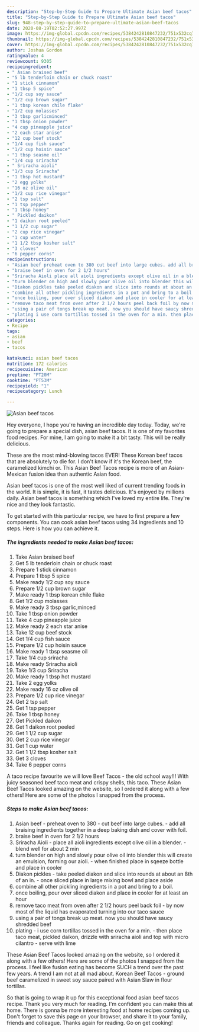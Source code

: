 ```yaml
---
description: "Step-by-Step Guide to Prepare Ultimate Asian beef tacos"
title: "Step-by-Step Guide to Prepare Ultimate Asian beef tacos"
slug: 948-step-by-step-guide-to-prepare-ultimate-asian-beef-tacos
date: 2020-08-19T02:52:27.997Z
image: https://img-global.cpcdn.com/recipes/5384242810847232/751x532cq70/asian-beef-tacos-recipe-main-photo.jpg
thumbnail: https://img-global.cpcdn.com/recipes/5384242810847232/751x532cq70/asian-beef-tacos-recipe-main-photo.jpg
cover: https://img-global.cpcdn.com/recipes/5384242810847232/751x532cq70/asian-beef-tacos-recipe-main-photo.jpg
author: Joshua Gordon
ratingvalue: 4
reviewcount: 9305
recipeingredient:
- " Asian braised beef"
- "5 lb tenderloin chain or chuck roast"
- "1 stick cinnamon"
- "1 tbsp 5 spice"
- "1/2 cup soy sauce"
- "1/2 cup brown sugar"
- "1 tbsp korean chile flake"
- "1/2 cup molasses"
- "3 tbsp garlicminced"
- "1 tbsp onion powder"
- "4 cup pineapple juice"
- "2 each star anise"
- "12 cup beef stock"
- "1/4 cup fish sauce"
- "1/2 cup hoisin sauce"
- "1 tbsp seasme oil"
- "1/4 cup sriracha"
- " Sriracha aioli"
- "1/3 cup Sriracha"
- "1 tbsp hot mustard"
- "2 egg yolks"
- "16 oz olive oil"
- "1/2 cup rice vinegar"
- "2 tsp salt"
- "1 tsp pepper"
- "1 tbsp honey"
- " Pickled daikon"
- "1 daikon root peeled"
- "1 1/2 cup sugar"
- "2 cup rice vinegar"
- "1 cup water"
- "1 1/2 tbsp kosher salt"
- "3 cloves"
- "6 pepper corns"
recipeinstructions:
- "Asian beef preheat oven to 380 cut beef into large cubes. add all braising ingredients together in a deep baking dish and cover with foil."
- "braise beef in oven for 2 1/2 hours"
- "Sriracha Aioli place all aioli ingredients except olive oil in a blender. blend well for about 2 min"
- "turn blender on high and slowly pour olive oil into blender this will create an emulsion, forming our aioli. when finished place in sqeeze bottle and place in cooler"
- "Diakon pickles take peeled diakon and slice into rounds at about an 8th of an in. once sliced place in large mixing bowl and place aside"
- "combine all other pickling ingredients in a pot and bring to a boil."
- "once boiling, pour over sliced diakon and place in cooler for at least an hour"
- "remove taco meat from oven after 2 1/2 hours peel back foil by now most of the liquid has evaporated turning into our taco sauce"
- "using a pair of tongs break up meat. now you should have saucy shredded beef"
- "plating i use corn tortillas tossed in the oven for a min. then place taco meat, pickled daikon, drizzle with sriracha aioli and top with micro cilantro serve with lime"
categories:
- Recipe
tags:
- asian
- beef
- tacos

katakunci: asian beef tacos 
nutrition: 172 calories
recipecuisine: American
preptime: "PT20M"
cooktime: "PT53M"
recipeyield: "1"
recipecategory: Lunch

---
```



![Asian beef tacos](https://img-global.cpcdn.com/recipes/5384242810847232/751x532cq70/asian-beef-tacos-recipe-main-photo.jpg)

Hey everyone, I hope you're having an incredible day today. Today, we're going to prepare a special dish, asian beef tacos. It is one of my favorites food recipes. For mine, I am going to make it a bit tasty. This will be really delicious.

These are the most mind-blowing tacos EVER! These Korean beef tacos that are absolutely to die for. I don&#39;t know if it&#39;s the Korean beef, the caramelized kimchi or. This Asian Beef Tacos recipe is more of an Asian-Mexican fusion idea than authentic Asian food.

Asian beef tacos is one of the most well liked of current trending foods in the world. It is simple, it is fast, it tastes delicious. It's enjoyed by millions daily. Asian beef tacos is something which I've loved my entire life. They're nice and they look fantastic.


To get started with this particular recipe, we have to first prepare a few components. You can cook asian beef tacos using 34 ingredients and 10 steps. Here is how you can achieve it.

<!--inarticleads1-->

##### The ingredients needed to make Asian beef tacos:

1. Take  Asian braised beef
1. Get 5 lb tenderloin chain or chuck roast
1. Prepare 1 stick cinnamon
1. Prepare 1 tbsp 5 spice
1. Make ready 1/2 cup soy sauce
1. Prepare 1/2 cup brown sugar
1. Make ready 1 tbsp korean chile flake
1. Get 1/2 cup molasses
1. Make ready 3 tbsp garlic,minced
1. Take 1 tbsp onion powder
1. Take 4 cup pineapple juice
1. Make ready 2 each star anise
1. Take 12 cup beef stock
1. Get 1/4 cup fish sauce
1. Prepare 1/2 cup hoisin sauce
1. Make ready 1 tbsp seasme oil
1. Take 1/4 cup sriracha
1. Make ready  Sriracha aioli
1. Take 1/3 cup Sriracha
1. Make ready 1 tbsp hot mustard
1. Take 2 egg yolks
1. Make ready 16 oz olive oil
1. Prepare 1/2 cup rice vinegar
1. Get 2 tsp salt
1. Get 1 tsp pepper
1. Take 1 tbsp honey
1. Get  Pickled daikon
1. Get 1 daikon root peeled
1. Get 1 1/2 cup sugar
1. Get 2 cup rice vinegar
1. Get 1 cup water
1. Get 1 1/2 tbsp kosher salt
1. Get 3 cloves
1. Take 6 pepper corns


A taco recipe favourite we will love Beef Tacos - the old school way!!! With juicy seasoned beef taco meat and crispy shells, this taco. These Asian Beef Tacos looked amazing on the website, so I ordered it along with a few others! Here are some of the photos I snapped from the process. 

<!--inarticleads2-->

##### Steps to make Asian beef tacos:

1. Asian beef - preheat oven to 380 - cut beef into large cubes. - add all braising ingredients together in a deep baking dish and cover with foil.
1. braise beef in oven for 2 1/2 hours
1. Sriracha Aioli - place all aioli ingredients except olive oil in a blender. - blend well for about 2 min
1. turn blender on high and slowly pour olive oil into blender this will create an emulsion, forming our aioli. - when finished place in sqeeze bottle and place in cooler
1. Diakon pickles - take peeled diakon and slice into rounds at about an 8th of an in. - once sliced place in large mixing bowl and place aside
1. combine all other pickling ingredients in a pot and bring to a boil.
1. once boiling, pour over sliced diakon and place in cooler for at least an hour
1. remove taco meat from oven after 2 1/2 hours peel back foil - by now most of the liquid has evaporated turning into our taco sauce
1. using a pair of tongs break up meat. now you should have saucy shredded beef
1. plating - i use corn tortillas tossed in the oven for a min. - then place taco meat, pickled daikon, drizzle with sriracha aioli and top with micro cilantro - serve with lime


These Asian Beef Tacos looked amazing on the website, so I ordered it along with a few others! Here are some of the photos I snapped from the process. I feel like fusion eating has become SUCH a trend over the past few years. A trend I am not at all mad about. Korean Beef Tacos - ground beef caramelized in sweet soy sauce paired with Asian Slaw in flour tortillas. 

So that is going to wrap it up for this exceptional food asian beef tacos recipe. Thank you very much for reading. I'm confident you can make this at home. There is gonna be more interesting food at home recipes coming up. Don't forget to save this page on your browser, and share it to your family, friends and colleague. Thanks again for reading. Go on get cooking!
